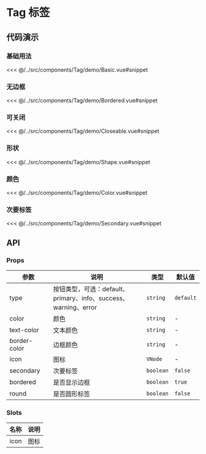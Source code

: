 # Tag 标签

## 代码演示

### 基础用法

<<< @/../src/components/Tag/demo/Basic.vue#snippet

### 无边框

<<< @/../src/components/Tag/demo/Bordered.vue#snippet

### 可关闭

<<< @/../src/components/Tag/demo/Closeable.vue#snippet

### 形状

<<< @/../src/components/Tag/demo/Shape.vue#snippet

### 颜色

<<< @/../src/components/Tag/demo/Color.vue#snippet

### 次要标签

<<< @/../src/components/Tag/demo/Secondary.vue#snippet

## API

### Props

| 参数<img width="100" /> | 说明                                                 | 类型        | 默认值       |
|-----------------------|----------------------------------------------------|-----------|-----------|
| type                  | 按钮类型，可选：default、primary、info、success、warning、error | `string`  | `default` |
| color                 | 颜色                                                 | `string`  | -         |
| text-color            | 文本颜色                                               | `string`  | -         |
| border-color          | 边框颜色                                               | `string`  | -         |
| icon                  | 图标                                                 | `VNode`   | -         |
| secondary             | 次要标签                                               | `boolean` | `false`   |
| bordered              | 是否显示边框                                             | `boolean` | `true`    |
| round                 | 是否圆形标签                                             | `boolean` | `false`   |

### Slots

| 名称   | 说明 |
|------|----|
| icon | 图标 |
